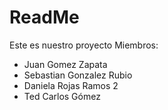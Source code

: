# ReadMe

Este es nuestro proyecto 
Miembros:
- Juan Gomez Zapata
- Sebastian Gonzalez Rubio
- Daniela Rojas Ramos 2
- Ted Carlos Gómez
